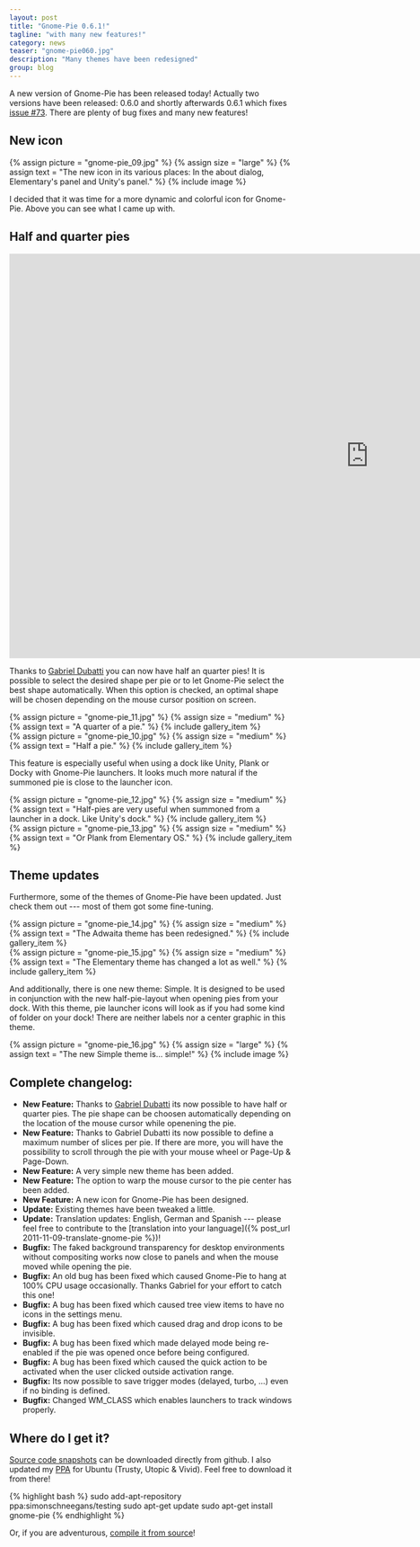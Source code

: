 ```yaml
---
layout: post
title: "Gnome-Pie 0.6.1!"
tagline: "with many new features!"
category: news
teaser: "gnome-pie060.jpg"
description: "Many themes have been redesigned"
group: blog
---
```


A new version of Gnome-Pie has been released today! Actually two versions have been released: 0.6.0 and shortly afterwards 0.6.1 which fixes [issue #73](https://github.com/Simmesimme/Gnome-Pie/issues/73). There are plenty of bug fixes and many new features!

<!--more-->

## New icon

{% assign picture = "gnome-pie_09.jpg" %}
{% assign size = "large" %}
{% assign text = "The new icon in its various places: In the about dialog, Elementary's panel and Unity's panel." %}
{% include image %}

I decided that it was time for a more dynamic and colorful icon for Gnome-Pie. Above you can see what I came up with.

## Half and quarter pies

<p>
<div class="responsive-video-169">
<iframe src="http://player.vimeo.com/video/125339537?title=0&amp;byline=0&amp;portrait=0&amp;color={% include link_color %}" width="1280" height="720" frameborder="0" webkitAllowFullScreen allowFullScreen></iframe>
</div>
</p>

Thanks to [Gabriel Dubatti](https://github.com/gabdub) you can now have half an quarter pies! It is possible to select the desired shape per pie or to let Gnome-Pie select the best shape automatically. When this option is checked, an optimal shape will be chosen depending on the mouse cursor position on screen.

<p>
    <div class="row magnific-gallery">
        <div class="col-xs-6">
            {% assign picture = "gnome-pie_11.jpg" %}
            {% assign size = "medium" %}
            {% assign text = "A quarter of a pie." %}
            {% include gallery_item %}
        </div>
        <div class="col-xs-6">
            {% assign picture = "gnome-pie_10.jpg" %}
            {% assign size = "medium" %}
            {% assign text = "Half a pie." %}
            {% include gallery_item %}
        </div>
    </div>
</p>

This feature is especially useful when using a dock like Unity, Plank or Docky with Gnome-Pie launchers. It looks much more natural if the summoned pie is close to the launcher icon.

<p>
    <div class="row magnific-gallery">
        <div class="col-xs-6">
            {% assign picture = "gnome-pie_12.jpg" %}
            {% assign size = "medium" %}
            {% assign text = "Half-pies are very useful when summoned from a launcher in a dock. Like Unity's dock." %}
            {% include gallery_item %}
        </div>
        <div class="col-xs-6">
            {% assign picture = "gnome-pie_13.jpg" %}
            {% assign size = "medium" %}
            {% assign text = "Or Plank from Elementary OS." %}
            {% include gallery_item %}
        </div>
    </div>
</p>

## Theme updates

Furthermore, some of the themes of Gnome-Pie have been updated. Just check them out --- most of them got some fine-tuning.

<p>
    <div class="row magnific-gallery">
        <div class="col-xs-6">
            {% assign picture = "gnome-pie_14.jpg" %}
            {% assign size = "medium" %}
            {% assign text = "The Adwaita theme has been redesigned." %}
            {% include gallery_item %}
        </div>
        <div class="col-xs-6">
            {% assign picture = "gnome-pie_15.jpg" %}
            {% assign size = "medium" %}
            {% assign text = "The Elementary theme has changed a lot as well." %}
            {% include gallery_item %}
        </div>
    </div>
</p>

And additionally, there is one new theme: Simple. It is designed to be used in conjunction with the new half-pie-layout when opening pies from your dock. With this theme, pie launcher icons will look as if you had some kind of folder on your dock! There are neither labels nor a center graphic in this theme.

{% assign picture = "gnome-pie_16.jpg" %}
{% assign size = "large" %}
{% assign text = "The new Simple theme is... simple!" %}
{% include image %}

## Complete changelog:

* **New Feature:** Thanks to [Gabriel Dubatti](https://github.com/gabdub) its now possible to have half or quarter pies. The pie shape can be choosen automatically depending on the location of the mouse cursor while openening the pie.
* **New Feature:** Thanks to Gabriel Dubatti its now possible to define a maximum number of slices per pie. If there are more, you will have the possibility to scroll through the pie with your mouse wheel or Page-Up & Page-Down.
* **New Feature:** A very simple new theme has been added.
* **New Feature:** The option to warp the mouse cursor to the pie center has been added.
* **New Feature:** A new icon for Gnome-Pie has been designed.
* **Update:** Existing themes have been tweaked a little.
* **Update:** Translation updates: English, German and Spanish --- please feel free to contribute to the [translation into your language]({% post_url 2011-11-09-translate-gnome-pie %})!
* **Bugfix:** The faked background transparency for desktop environments without compositing works now close to panels and when the mouse moved while opening the pie.
* **Bugfix:** An old bug has been fixed which caused Gnome-Pie to hang at 100% CPU usage occasionally. Thanks Gabriel for your effort to catch this one!
* **Bugfix:** A bug has been fixed which caused tree view items to have no icons in the settings menu.
* **Bugfix:** A bug has been fixed which caused drag and drop icons to be invisible.
* **Bugfix:** A bug has been fixed which made delayed mode being re-enabled if the pie was opened once before being configured.
* **Bugfix:** A bug has been fixed which caused the quick action to be activated when the user clicked outside activation range.
* **Bugfix:** Its now possible to save trigger modes (delayed, turbo, ...) even if no binding is defined.
* **Bugfix:** Changed WM_CLASS which enables launchers to track windows properly.

## Where do I get it?

[Source code snapshots](https://github.com/Simmesimme/Gnome-Pie/tags) can be downloaded directly from github. I also updated my [PPA](https://launchpad.net/~simonschneegans/+archive/ubuntu/testing) for Ubuntu (Trusty, Utopic & Vivid). Feel free to download it from there!

{% highlight bash %}
sudo add-apt-repository ppa:simonschneegans/testing
sudo apt-get update
sudo apt-get install gnome-pie
{% endhighlight %}

Or, if you are adventurous, [compile it from source](/gnome-pie.html#toc5)!
